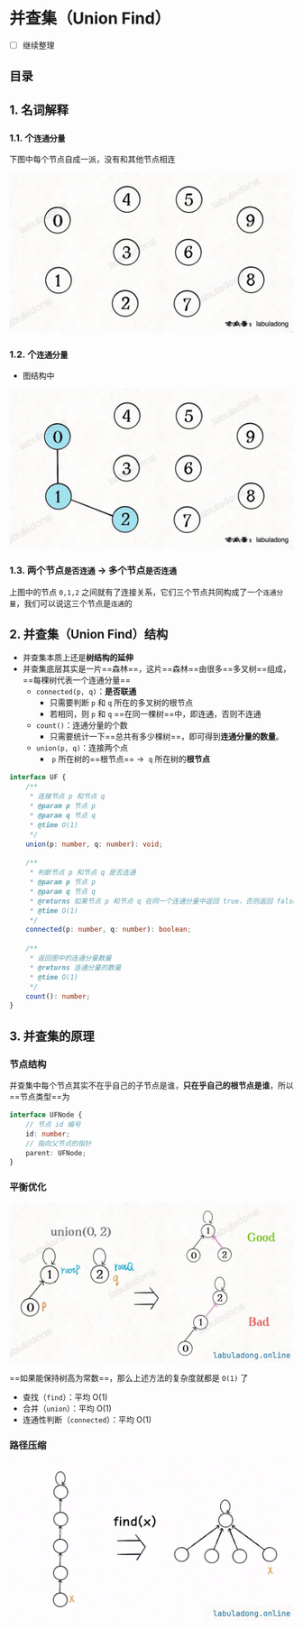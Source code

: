 
# 并查集（Union Find）


- [ ] 继续整理


## 目录
<!-- toc -->
 ## 1. 名词解释 

### 1.1. 个`连通分量`

下图中每个节点自成一派，没有和其他节点相连

![图片&文件](./files/20241120-11.png)

### 1.2. 个`连通分量`

- 图结构中

![图片&文件](./files/20241120-12.png)

### 1.3. 两个节点`是否连通` → 多个节点`是否连通`

上图中的节点 `0,1,2` 之间就有了连接关系，它们三个节点共同构成了一个`连通分量`，我们可以说这三个节点是`连通`的

## 2. 并查集（Union Find）结构

- 并查集本质上还是**树结构的延伸**
- 并查集底层其实是一片==森林==，这片==森林==由很多==多叉树==组成，==每棵树代表一个连通分量==
	- `connected(p, q)`：**是否联通**
		- 只需要判断 `p` 和 `q` 所在的多叉树的根节点
		- 若相同，则 `p` 和 `q` ==在同一棵树==中，即连通，否则不连通
	- `count()`：连通分量的个数
		- 只需要统计一下==总共有多少棵树==，即可得到**连通分量的数量**。
	- `union(p, q)`：连接两个点
		-  `p` 所在树的==根节点== →    `q` 所在树的**根节点**

```typescript
interface UF {
    /**
     * 连接节点 p 和节点 q
     * @param p 节点 p
     * @param q 节点 q
     * @time O(1)
     */
    union(p: number, q: number): void;

    /**
     * 判断节点 p 和节点 q 是否连通
     * @param p 节点 p
     * @param q 节点 q
     * @returns 如果节点 p 和节点 q 在同一个连通分量中返回 true，否则返回 false
     * @time O(1)
     */
    connected(p: number, q: number): boolean;

    /**
     * 返回图中的连通分量数量
     * @returns 连通分量的数量
     * @time O(1)
     */
    count(): number;
}

```

## 3. 并查集的原理

### 节点结构

并查集中每个节点其实不在乎自己的子节点是谁，**只在乎自己的根节点是谁**，所以==节点类型==为

```ts
interface UFNode {
    // 节点 id 编号
    id: number;
    // 指向父节点的指针
    parent: UFNode;
}
```

### 平衡优化

![图片&文件](./files/20250117-12.png)


==如果能保持树高为常数==，那么上述方法的复杂度就都是 `O(1)` 了
- 查找（`find`）：平均 O(1)
- 合并（`union`）：平均 O(1)
- 连通性判断（`connected`）：平均 O(1)

### 路径压缩

![图片&文件](./files/20250117-13.png)
